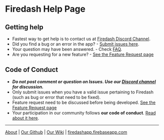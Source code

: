 # Firedash Help Page

## Getting help

- Fastest way to get help is to contact us at [Firedash Discord Channel][discord].
- Did you find a bug or an error in the app? - [Submit issues here][issues].
- Your question may have been answered. - Check [FAQ](https://github.com/nikahmadz/Firedash/wiki/faq).
- Are you requesting for a new feature? - [See the Feature Request page][newfeature]

## Code of Conduct
- **_Do not post comment or question on Issues. Use our [Discord channel][discord] for discussion._**
- Only submit issues when you have a valid issue pertaining to Firedash (such as bug or error that need to be fixed).
- Feature request need to be discussed before being developed. [See the Feature Request page][newfeature]
- Your participation in our community follows **our code of conduct**. [Read about it here](https://github.com/nikahmadz/Firedash/blob/master/CODE_OF_CONDUCT.md).

---

[About](https://nikahmadz.github.io/Firedash/) | [Our Github](https://github.com/nikahmadz/Firedash/) | [Our Wiki][wiki] | [firedashapp.firebaseapp.com](https://firedashapp.firebaseapp.com/)

[wiki]: https://github.com/nikahmadz/Firedash/wiki/
[discord]: https://discord.gg/Xk4DJHs
[issues]: https://github.com/nikahmadz/Firedash/issues
[newfeature]: https://github.com/nikahmadz/Firedash/wiki/Feature-Request
